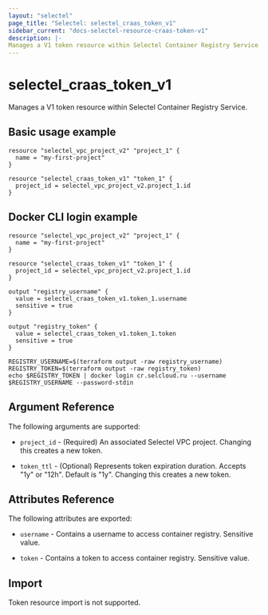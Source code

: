 ```yaml
---
layout: "selectel"
page_title: "Selectel: selectel_craas_token_v1"
sidebar_current: "docs-selectel-resource-craas-token-v1"
description: |-
Manages a V1 token resource within Selectel Container Registry Service.
---
```


# selectel\_craas\_token\_v1

Manages a V1 token resource within Selectel Container Registry Service.

## Basic usage example

```hcl
resource "selectel_vpc_project_v2" "project_1" {
  name = "my-first-project"
}

resource "selectel_craas_token_v1" "token_1" {
  project_id = selectel_vpc_project_v2.project_1.id
}
```

## Docker CLI login example

```hcl
resource "selectel_vpc_project_v2" "project_1" {
  name = "my-first-project"
}

resource "selectel_craas_token_v1" "token_1" {
  project_id = selectel_vpc_project_v2.project_1.id
}

output "registry_username" {
  value = selectel_craas_token_v1.token_1.username
  sensitive = true
}

output "registry_token" {
  value = selectel_craas_token_v1.token_1.token
  sensitive = true
}
```

```shell
REGISTRY_USERNAME=$(terraform output -raw registry_username)
REGISTRY_TOKEN=$(terraform output -raw registry_token)
echo $REGISTRY_TOKEN | docker login cr.selcloud.ru --username $REGISTRY_USERNAME --password-stdin
```

## Argument Reference

The following arguments are supported:

* `project_id` - (Required) An associated Selectel VPC project.
  Changing this creates a new token.

* `token_ttl` - (Optional) Represents token expiration duration.
  Accepts "1y" or "12h". Default is "1y".
  Changing this creates a new token.

## Attributes Reference

The following attributes are exported:

* `username` - Contains a username to access container registry.
  Sensitive value.

* `token` - Contains a token to access container registry.
  Sensitive value.

## Import

Token resource import is not supported.
